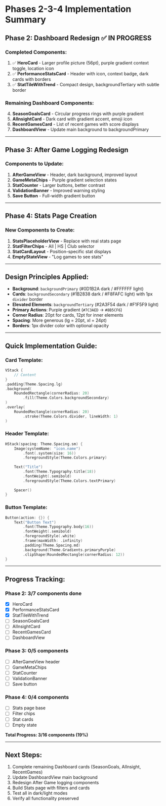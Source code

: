 # Phases 2-3-4 Implementation Summary

## Phase 2: Dashboard Redesign ✅ IN PROGRESS

### Completed Components:
1. ✅ **HeroCard** - Larger profile picture (56pt), purple gradient context toggle, location icon
2. ✅ **PerformanceStatsCard** - Header with icon, context badge, dark cards with borders
3. ✅ **StatTileWithTrend** - Compact design, backgroundTertiary with subtle border

### Remaining Dashboard Components:
4. **SeasonGoalsCard** - Circular progress rings with purple gradient
5. **AIInsightCard** - Dark card with gradient accent, emoji icon
6. **RecentGamesCard** - List of recent games with score displays
7. **DashboardView** - Update main background to backgroundPrimary

---

## Phase 3: After Game Logging Redesign

### Components to Update:
1. **AfterGameView** - Header, dark background, improved layout
2. **GameMetaChips** - Purple gradient selection states
3. **StatCounter** - Larger buttons, better contrast
4. **ValidationBanner** - Improved warning styling
5. **Save Button** - Full-width gradient button

---

## Phase 4: Stats Page Creation

### New Components to Create:
1. **StatsPlaceholderView** - Replace with real stats page
2. **StatFilterChips** - All | HS | Club selector
3. **StatCardLayout** - Position-specific stat displays
4. **EmptyStateView** - "Log games to see stats"

---

## Design Principles Applied:

- **Background**: `backgroundPrimary` (#0D1B2A dark / #FFFFFF light)
- **Cards**: `backgroundSecondary` (#1B2838 dark / #F8FAFC light) with 1px `divider` border
- **Elevated Elements**: `backgroundTertiary` (#2A3F54 dark / #F1F5F9 light)
- **Primary Actions**: Purple gradient (`#7C3AED` → `#8B5CF6`)
- **Corner Radius**: 20pt for cards, 12pt for inner elements
- **Spacing**: More generous (lg = 20pt, xl = 24pt)
- **Borders**: 1px divider color with optional opacity

---

## Quick Implementation Guide:

### Card Template:
```swift
VStack {
    // Content
}
.padding(Theme.Spacing.lg)
.background(
    RoundedRectangle(cornerRadius: 20)
        .fill(Theme.Colors.backgroundSecondary)
)
.overlay(
    RoundedRectangle(cornerRadius: 20)
        .stroke(Theme.Colors.divider, lineWidth: 1)
)
```

### Header Template:
```swift
HStack(spacing: Theme.Spacing.sm) {
    Image(systemName: "icon.name")
        .font(.system(size: 16))
        .foregroundStyle(Theme.Colors.primary)
    
    Text("Title")
        .font(Theme.Typography.title(18))
        .fontWeight(.semibold)
        .foregroundStyle(Theme.Colors.textPrimary)
    
    Spacer()
}
```

### Button Template:
```swift
Button(action: {}) {
    Text("Button Text")
        .font(Theme.Typography.body(16))
        .fontWeight(.semibold)
        .foregroundStyle(.white)
        .frame(maxWidth: .infinity)
        .padding(Theme.Spacing.md)
        .background(Theme.Gradients.primaryPurple)
        .clipShape(RoundedRectangle(cornerRadius: 12))
}
```

---

## Progress Tracking:

### Phase 2: 3/7 components done
- [x] HeroCard
- [x] PerformanceStatsCard  
- [x] StatTileWithTrend
- [ ] SeasonGoalsCard
- [ ] AIInsightCard
- [ ] RecentGamesCard
- [ ] DashboardView

### Phase 3: 0/5 components
- [ ] AfterGameView header
- [ ] GameMetaChips
- [ ] StatCounter
- [ ] ValidationBanner
- [ ] Save button

### Phase 4: 0/4 components
- [ ] Stats page base
- [ ] Filter chips
- [ ] Stat cards
- [ ] Empty state

**Total Progress: 3/16 components (19%)**

---

## Next Steps:

1. Complete remaining Dashboard cards (SeasonGoals, AIInsight, RecentGames)
2. Update DashboardView main background
3. Redesign After Game logging components
4. Build Stats page with filters and cards
5. Test all in dark/light modes
6. Verify all functionality preserved

